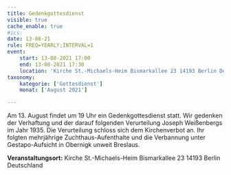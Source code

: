 ```yaml
---
title: Gedenkgottesdienst
visible: true
cache_enable: true
#ics: 
date: 13-08-21
rule: FREQ=YEARLY;INTERVAL=1
event:
	start: 13-08-2021 17:00
	end: 13-08-2021 17:30
	location: 'Kirche St.-Michaels-Heim Bismarkallee 23 14193 Berlin Deutschland'
taxonomy:
	kategorie: ['Gottesdienst']
	monat: ['August 2021']

---
```

Am 13. August findet um 19 Uhr ein Gedenkgottesdienst statt. Wir gedenken der Verhaftung und der darauf folgenden Verurteilung Joseph Weißenbergs im Jahr 1935. Die Verurteilung schloss sich dem Kirchenverbot an. Ihr folgten mehrjährige Zuchthaus-Aufenthalte und die Verbannung unter Gestapo-Aufsicht in Obernigk unweit Breslaus.



**Veranstaltungsort:** Kirche St.-Michaels-Heim
Bismarkallee 23
14193 Berlin
Deutschland

